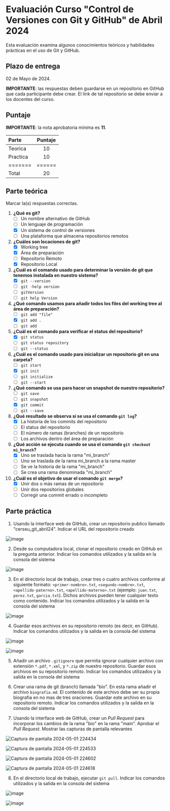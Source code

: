 # Evaluación Curso "Control de Versiones con Git y GitHub" de Abril 2024

Esta evaluación examina algunos conocimientos teóricos y habilidades prácticas en el uso de Git y GitHub.

## Plazo de entrega

02 de Mayo de 2024.

**IMPORTANTE**: las respuestas deben guardarse en un repositorio en GitHub que cada participante debe crear. El link de tal repositorio se debe enviar a los docentes del curso.

## Puntaje

**IMPORTANTE**: la nota aprobatoria mínima es **11**.

| Parte   | Puntaje|
|:--------|:------:|
| Teorica | 10     |
| Practica| 10     |
| ======= |======  |
| Total   | 20     |

## Parte teórica

Marcar la(s) respuestas correctas.

1. **¿Qué es git?**
	- [ ] Un nombre alternativo de GitHub
	- [ ] Un lenguaje de programación
	- [X] Un sistema de control de versiones
	- [ ] Una plataforma que almacena repositorios remotos
2. **¿Cuáles son locaciones de git?**
	- [X] Working tree
	- [X] Área de preparación
	- [ ] Repositorio Remoto
	- [X] Repositorio Local
3. **¿Cuál es el comando usado para determinar la versión de git que tenemos instalada en nuestro sistema?**
	- [X] `git --version`
	- [ ] `git -help version`
	- [ ] `gitVersion`
	- [ ] `git help Version`
4. **¿Qué comando usamos para añadir todos los files del working tree al área de preparación?**
	- [ ] `git add "file"`
	- [X] `git add .`
	- [ ] `git add`
5.  **¿Cuál es el comando para verificar el status del repositorio?**
	- [X] `git status`
	- [ ] `git status repository`
	- [ ] `git --status`
6. **¿Cuál es el comando usado para inicializar un repositorio git en una carpeta?**
	- [ ] `git start`
	- [X] `git init`
	- [ ] `git initialize`
	- [ ] `git --start`
7. **¿Qué comando se usa para hacer un snapshot de nuestro repositorio?**
	- [ ] `git save`
	- [ ] `git snapshot`
	- [X] `git commit`
	- [ ] `git --save`
8. **¿Qué resultado se observa si se usa el comando `git log`?**
	- [X] La historia de los commits del repositorio
	- [ ] El status del repositorio
	- [ ] El número de ramas (branches) de un repositorio
	- [ ] Los archivos dentro del área de preparación
9. **¿Qué acción se ejecuta cuando se usa el comando `git checkout mi_branch`?**
	- [X] Uno se traslada hacia la rama "mi_branch"
	- [ ] Uno se traslada de la rama mi_branch a la rama master
	- [ ] Se ve la historia de la rama "mi_branch"
	- [ ] Se crea una rama denominada "mi_branch"
10. **¿Cuál es el objetivo de usar el comando `git merge`?**
	- [X] Unir dos o más ramas de un repositorio
	- [ ] Unir dos repositorios globales
	- [ ] Corregir una commit errado o incompleto

## Parte práctica

1. Usando la interface web de GitHub, crear un repositorio publico llamado "cerseu_git_abril24". Indicar el URL del repositorio creado

![image](https://github.com/Stefano2510/cerseu_git_abril24/assets/95462072/e2d15258-77ca-4ea5-8391-4fcf1b309142)

2. Desde su computadora local, clonar el repositorio creado en GitHub en la pregunta anterior. Indicar los comandos utilizados y la salida en la consola del sistema

![image](https://github.com/Stefano2510/cerseu_git_abril24/assets/95462072/13b196a3-be1c-4e53-9098-bb3079d2c26e)

3. En el directorio local de trabajo, crear tres o cuatro archivos conforme al siguiente formato: `<primer-nombre>.txt`, `<segundo-nombre>.txt`, `<apellido-paterno>.txt`, `<apellido-materno>.txt` (ejemplo: `juan.txt`, `perez.txt`, `garcia.txt`). Dichos archivos pueden tener cualquier texto como contenido. Indicar los comandos utilizados y la salida en la consola del sistema

![image](https://github.com/Stefano2510/cerseu_git_abril24/assets/95462072/04d9c15e-163b-4051-bc6f-e9639d181587)

4. Guardar esos archivos en su repositorio remoto (es decir, en GitHub). Indicar los comandos utilizados y la salida en la consola del sistema

![image](https://github.com/Stefano2510/cerseu_git_abril24/assets/95462072/91d25c80-220e-432f-8431-37b8e636374b)

![image](https://github.com/Stefano2510/cerseu_git_abril24/assets/95462072/0c20d159-0ef9-40fd-a869-274d8f421199)

5. Añadir un archivo `.gitignore` que permita ignorar cualquier archivo con extensión `*.pdf`, `*.xml`, y `*.zip` de nuestro repositorio.  Guardar esos archivos en su repositorio remoto. Indicar los comandos utilizados y la salida en la consola del sistema


6. Crear una rama de git (branch) llamada "bio". En esta rama añadir el archivo `biografia.md`. El contenido de este archivo debe ser su propia biografia en no mas de tres oraciones.  Guardar este archivo en su repositorio remoto. Indicar los comandos utilizados y la salida en la consola del sistema


7. Usando la interface web de GitHub, crear un _Pull Request_ para incorporar los cambios de la rama "bio" en la rama "main". Aprobar el _Pull Request_. Mostrar las capturas de pantalla relevantes

![Captura de pantalla 2024-05-01 224434](https://github.com/Stefano2510/cerseu_git_abril24/assets/95462072/870c52f6-ba40-4143-800d-b54ffa0c7f18)

![Captura de pantalla 2024-05-01 224533](https://github.com/Stefano2510/cerseu_git_abril24/assets/95462072/ba7e1a45-dc3f-4d78-bb86-995c48ba46b7)

![Captura de pantalla 2024-05-01 224602](https://github.com/Stefano2510/cerseu_git_abril24/assets/95462072/71a8605b-21e5-4408-81fa-a085adbf0b31)

![Captura de pantalla 2024-05-01 224618](https://github.com/Stefano2510/cerseu_git_abril24/assets/95462072/7fd15286-02b5-4ffa-b540-c5c379bc5713)

8. En el directorio local de trabajo, ejecutar `git pull`. Indicar los comandos utilizados y la salida en la consola del sistema

![image](https://github.com/Stefano2510/cerseu_git_abril24/assets/95462072/96a4f98b-5cb6-4d07-b0b5-6246fe98a2f0)

![image](https://github.com/Stefano2510/cerseu_git_abril24/assets/95462072/b1e7ea2f-4ae4-4fa1-a9fd-17f5bc4e935d)
